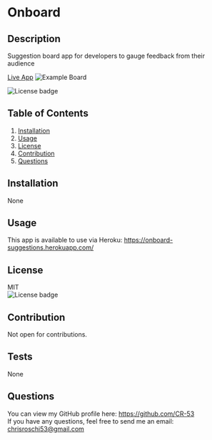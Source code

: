 # Onboard

## Description
Suggestion board app for developers to gauge feedback from their audience  

[Live App](https://onboard-suggestions.herokuapp.com/)
![Example Board](client/src/assets/board-screenshot.png)

![License badge](https://img.shields.io/badge/license-MIT-green)


## Table of Contents
1. [Installation](#Installation)
2. [Usage](#Usage)
3. [License](#License)
4. [Contribution](#Contribution)
5. [Questions](#Questions)


## Installation
None


## Usage
This app is available to use via Heroku: https://onboard-suggestions.herokuapp.com/


## License
MIT</br> 
![License badge](https://img.shields.io/badge/license-MIT-green) 


## Contribution
Not open for contributions.


## Tests
None


## Questions
You can view my GitHub profile here: https://github.com/CR-53</br>
If you have any questions, feel free to send me an email: chrisroschi53@gmail.com